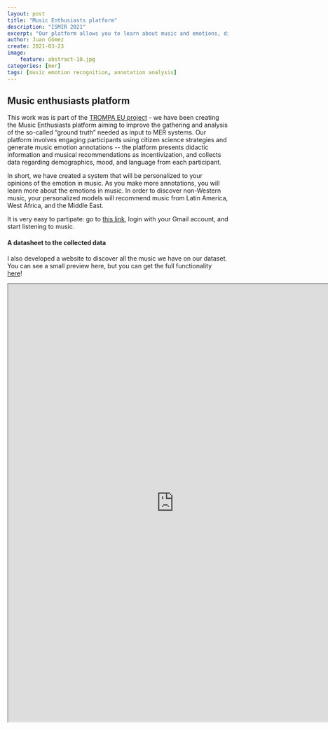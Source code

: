 ```yaml
---
layout: post
title: "Music Enthusiasts platform"
description: "ISMIR 2021"
excerpt: "Our platform allows you to learn about music and emotions, discover music from around the world, and personalize your own emotion recognition model."
author: Juan Gómez
create: 2021-03-23
image:
    feature: abstract-10.jpg
categories: [mer]
tags: [music emotion recognition, annotation analysis]
---
```


## Music enthusiasts platform

This work was is part of the [TROMPA EU project](https://trompamusic.eu/) - we have been creating the Music Enthusiasts platform aiming to improve the gathering and analysis of the so-called “ground truth” needed as input to MER systems. Our platform involves engaging participants using citizen science strategies and generate music emotion annotations -- the platform presents didactic information and musical recommendations as incentivization, and collects data regarding demographics, mood, and language from each participant. 

In short, we have created a system that will be personalized to your opinions of the emotion in music. As you make more annotations, you will learn more about the emotions in music. In order to discover non-Western music, your personalized models will recommend music from Latin America, West Africa, and the Middle East. 

It is very easy to partipate: go to [this link](https://ilde.upf.edu/trompa/), login with your Gmail account, and start listening to music.

#### A datasheet to the collected data

I also developed a website to discover all the music we have on our dataset. You can see a small preview here, but you can get the full functionality [here](https://trompa-mtg.upf.edu/vis-mtg-mer/)!

<p align="center">
<iframe
  src="https://trompa-mtg.upf.edu/vis-mtg-mer/"
  style="width:150%; height:1000px; display: block;"
></iframe>
</p>




